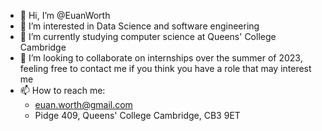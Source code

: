 - 👋 Hi, I’m @EuanWorth
- 👀 I’m interested in Data Science and software engineering
- 🌱 I’m currently studying computer science at Queens' College Cambridge
- 💞️ I’m looking to collaborate on internships over the summer of 2023, feeling free to contact me if you think you have a role that may interest me
- 📫 How to reach me:
  - euan.worth@gmail.com
  - Pidge 409, Queens' College Cambridge, CB3 9ET

<!---
EuanWorth/EuanWorth is a ✨ special ✨ repository because its `README.md` (this file) appears on your GitHub profile.
You can click the Preview link to take a look at your changes.
--->
